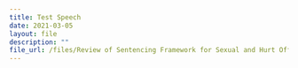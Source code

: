 ```yaml
---
title: Test Speech
date: 2021-03-05
layout: file
description: ""
file_url: /files/Review of Sentencing Framework for Sexual and Hurt Offences.pdf
---
```

